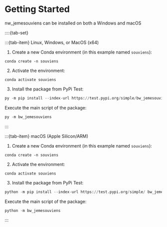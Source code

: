 # Getting Started

nw_jemesouviens can be installed on both a Windows and macOS

::::{tab-set}

:::{tab-item} Linux, Windows, or MacOS (x64)

1. Create a new Conda environment (in this example named `souviens`):

```console
conda create -n souviens 
```

2. Activate the environment:

```console
conda activate souviens
```

3. Install the package from PyPi Test:

```python
py -m pip install --index-url https://test.pypi.org/simple/bw_jemesouviens
```

Execute the main script of the package:
```python
py -m bw_jemesouviens
```

:::

:::{tab-item} macOS (Apple Silicon/ARM)

1. Create a new Conda environment (in this example named `souviens`):

```console
conda create -n souviens 
```

2. Activate the environment:

```console
conda activate souviens
```

3. Install the package from PyPi Test:

```python
python -m pip install --index-url https://test.pypi.org/simple/ bw_jemesouviens
```

Execute the main script of the package:
```python
python -m bw_jemesouviens
```
:::
